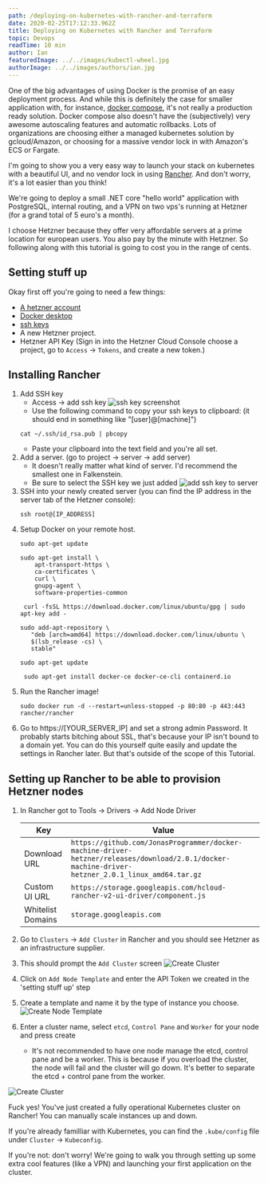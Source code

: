 ```yaml
---
path: /deploying-on-kubernetes-with-rancher-and-terraform
date: 2020-02-25T17:12:33.962Z
title: Deploying on Kubernetes with Rancher and Terraform
topic: Devops
readTime: 10 min
author: Ian
featuredImage: ../../images/kubectl-wheel.jpg
authorImage: ../../images/authors/ian.jpg
---
```

One of the big advantages of using Docker is the promise of an easy deployment process. And while this is definitely
 the case for smaller application with, for instance, [docker compose](), it's not really a production ready solution.
 Docker compose also doesn't have the (subjectively) very awesome autoscaling features and automatic rollbacks.
 Lots of organizations are choosing either a managed kubernetes solution by gcloud/Amazon, or choosing for a massive 
 vendor lock in with Amazon's ECS or Fargate. 

I'm going to show you a very easy way to launch your stack on kubernetes with a beautiful UI, and no vendor lock in 
using [Rancher](). And don't worry, it's a lot easier than you think!

We're going to deploy a small .NET core "hello world" application with PostgreSQL, internal routing, and a VPN on two 
vps's running at Hetzner (for a grand total of 5 euro's a month). 

I choose Hetzner because they offer very affordable servers at a prime location for european users. 
You also pay by the minute with Hetzner. So following along with this tutorial is going to cost you in the range of cents.

## Setting stuff up
Okay first off you're going to need a few things:

* [A hetzner account](https://accounts.hetzner.com/signUp)
* [Docker desktop](https://docs.docker.com/docker-for-mac/)
* [ssh keys](https://www.digitalocean.com/docs/droplets/how-to/add-ssh-keys/create-with-openssh/)
* A new Hetzner project.
* Hetzner API Key (Sign in into the Hetzner Cloud Console choose a project, go to `Access` → `Tokens`, and create a new token.)

## Installing Rancher

1. Add SSH key 
    * Access → add ssh key
    ![ssh key screenshot](/posts/kubernetes-hetzner/images/create-ssh-key.png "Screenshot ssh key")
    * Use the following command to copy your ssh keys to clipboard: (it should end in something like "[user]@[machine]")
    ```shell script
    cat ~/.ssh/id_rsa.pub | pbcopy
   ```
   * Paste your clipboard into the text field and you're all set.
2. Add a server. (go to project → server → add server)
    * It doesn't really matter what kind of server. I'd recommend the smallest one in Falkenstein. 
    * Be sure to select the SSH key we just added 
    ![add ssh key to server](/posts/kubernetes-hetzner/images/add-ssh-key-to-server.png "Add ssh key to server")
3. SSH into your newly created server (you can find the IP address in the server tab of the Hetzner console):
      ```shell script
    ssh root@[IP_ADDRESS]
    ```
4. Setup Docker on your remote host. 
    ```shell script
    sudo apt-get update
    ```
   ```shell script
   sudo apt-get install \
       apt-transport-https \
       ca-certificates \
       curl \
       gnupg-agent \
       software-properties-common
   ```
   ```shell script
    curl -fsSL https://download.docker.com/linux/ubuntu/gpg | sudo apt-key add -
   ```
   ```shell script
   sudo add-apt-repository \
      "deb [arch=amd64] https://download.docker.com/linux/ubuntu \
      $(lsb_release -cs) \
      stable"
   ```
   ```shell script
   sudo apt-get update
   ```
   ```shell script
    sudo apt-get install docker-ce docker-ce-cli containerd.io
    ```
5. Run the Rancher image!
    ```shell script
    sudo docker run -d --restart=unless-stopped -p 80:80 -p 443:443 rancher/rancher
    ```
6. Go to https://[YOUR_SERVER_IP] and set a strong admin Password. It probably starts bitching about SSL, 
that's because your IP isn't bound to a domain yet. You can do this yourself quite easily and update the 
settings in Rancher later. But that's outside of the scope of this Tutorial.

## Setting up Rancher to be able to provision Hetzner nodes
1. In Rancher got to Tools → Drivers → Add Node Driver
    
    | Key        | Value |
    | ------------- |-------------|
    | Download URL   | ```https://github.com/JonasProgrammer/docker-machine-driver-hetzner/releases/download/2.0.1/docker-machine-driver-hetzner_2.0.1_linux_amd64.tar.gz``` |
    |Custom UI URL      | ```https://storage.googleapis.com/hcloud-rancher-v2-ui-driver/component.js``` |
    | Whitelist Domains|```storage.googleapis.com```  |
    
2. Go to `Clusters` → `Add Cluster` in Rancher and you should see Hetzner as an infrastructure supplier.
3. This should prompt the `Add Cluster` screen
    ![Create Cluster](/posts/kubernetes-hetzner/images/rancher-create-cluster.png "Create Cluster")
4. Click on `Add Node Template` and enter the API Token we created in the 'setting stuff up' step
5. Create a template and name it by the type of instance you choose.
    ![Create Node Template](/posts/kubernetes-hetzner/images/create-node-template.png "Create Node Template")
6. Enter a cluster name, select `etcd`, `Control Pane` and `Worker` for your node and press create
    * It's not recommended to have one node manage the etcd, control pane and be a worker. This is because if you 
     overload the cluster, the node will fail and the cluster will go down. It's better to separate the etcd + control pane 
     from the worker.

 ![Create Cluster](/posts/kubernetes-hetzner/images/create-cluster.png "Create Node Template")
 
Fuck yes! You've just created a fully operational Kubernetes cluster on Rancher! You can manually scale instances 
up and down. 

If you're already familliar with Kubernetes, you can find the `.kube/config` file under `Cluster` → `Kubeconfig`. 

If you're not: don't worry! We're going to walk you through setting up some extra cool features (like a VPN) and
 launching your first application on the cluster. 
 
